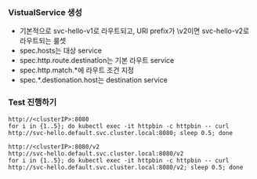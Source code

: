 ### VistualService 생성
- 기본적으로 svc-hello-v1로 라우트되고, URI prefix가 \v2이면 svc-hello-v2로 라우트되는 룰셋
- spec.hosts는 대상 service
- spec.http.route.destination는 기본 라우트 service
- spec.http.match.*에 라우트 조건 지정
- spec.*.destionation.host는 destination service


### Test 진행하기
```
http://<clusterIP>:8080
for i in {1..5}; do kubectl exec -it httpbin -c httpbin -- curl http://svc-hello.default.svc.cluster.local:8080; sleep 0.5; done
```

```
http://<clusterIP>:8080/v2
http://svc-hello.default.svc.cluster.local:8080/v2
for i in {1..5}; do kubectl exec -it httpbin -c httpbin -- curl http://svc-hello.default.svc.cluster.local:8080/v2; sleep 0.5; done
```